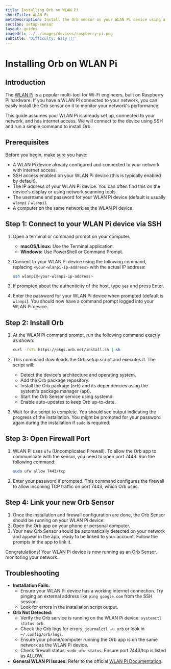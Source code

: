 ```yaml
---
title: Installing Orb on WLAN Pi
shortTitle: WLAN Pi
metaDescription: Install the Orb sensor on your WLAN Pi device using a simple command.
section: setup-sensor
layout: guides
imageUrl: ../../images/devices/raspberry-pi.png
subtitle: 'Difficulty: Easy 🧑‍💻'
---
```


# Installing Orb on WLAN Pi

## Introduction

The [WLAN Pi](https://www.wlanpi.com/) is a popular multi-tool for Wi-Fi engineers, built on Raspberry Pi hardware. If you have a WLAN Pi connected to your network, you can easily install the Orb sensor on it to monitor your network's performance.

This guide assumes your WLAN Pi is already set up, connected to your network, and has internet access. We will connect to the device using SSH and run a simple command to install Orb.

## Prerequisites

Before you begin, make sure you have:

- A WLAN Pi device already configured and connected to your network with internet access.
- SSH access enabled on your WLAN Pi device (this is typically enabled by default).
- The IP address of your WLAN Pi device. You can often find this on the device's display or using network scanning tools.
- The username and password for your WLAN Pi device (default is usually `wlanpi` / `wlanpi`).
- A computer on the same network as the WLAN Pi device.

## Step 1: Connect to your WLAN Pi device via SSH

1. Open a terminal or command prompt on your computer.
    - **macOS/Linux:** Use the Terminal application.
    - **Windows:** Use PowerShell or Command Prompt.
2. Connect to your WLAN Pi device using the following command, replacing `<your-wlanpi-ip-address>` with the actual IP address:

    ```bash
    ssh wlanpi@<your-wlanpi-ip-address>
    ```

3. If prompted about the authenticity of the host, type `yes` and press Enter.
4. Enter the password for your WLAN Pi device when prompted (default is `wlanpi`). You should now have a command prompt logged into your WLAN Pi device.

## Step 2: Install Orb

1. At the WLAN Pi command prompt, run the following command exactly as shown:

    ```bash
    curl -fsSL https://pkgs.orb.net/install.sh | sh
    ```

2. This command downloads the Orb setup script and executes it. The script will:
    - Detect the device's architecture and operating system.
    - Add the Orb package repository.
    - Install the Orb package (`orb`) and its dependencies using the system's package manager (apt).
    - Start the Orb Sensor service using systemd.
    - Enable auto-updates to keep Orb up-to-date.
3. Wait for the script to complete. You should see output indicating the progress of the installation. You might be prompted for your password again during the installation if `sudo` is required.

## Step 3: Open Firewall Port

1. WLAN Pi uses `ufw` (Uncomplicated Firewall). To allow the Orb app to communicate with the sensor, you need to open port 7443. Run the following command:

    ```bash
    sudo ufw allow 7443/tcp
    ```

2. Enter your password if prompted. This command configures the firewall to allow incoming TCP traffic on port 7443, which Orb uses.

## Step 4: Link your new Orb Sensor

1. Once the installation and firewall configuration are done, the Orb Sensor should be running on your WLAN Pi device.
2. Open the Orb app on your phone or personal computer.
3. Your new Orb Sensor should be automatically detected on your network and appear in the app, ready to be linked to your account. Follow the prompts in the app to link it.

Congratulations! Your WLAN Pi device is now running as an Orb Sensor, monitoring your network.

## Troubleshooting

- **Installation Fails:**
  - Ensure your WLAN Pi device has a working internet connection. Try pinging an external address like `ping google.com` from the SSH session.
  - Look for errors in the installation script output.
- **Orb Not Detected:**
  - Verify the Orb service is running on the WLAN Pi device: `systemctl status orb`.
  - Check the Orb logs for errors: `journalctl -u orb` or look in `~/.config/orb/logs`.
  - Ensure your phone/computer running the Orb app is on the same network as the WLAN Pi device.
  - Check firewall status: `sudo ufw status`. Ensure port 7443/tcp is listed as ALLOW.
- **General WLAN Pi Issues:** Refer to the official [WLAN Pi Documentation](https://userguide.wlanpi.com/).
